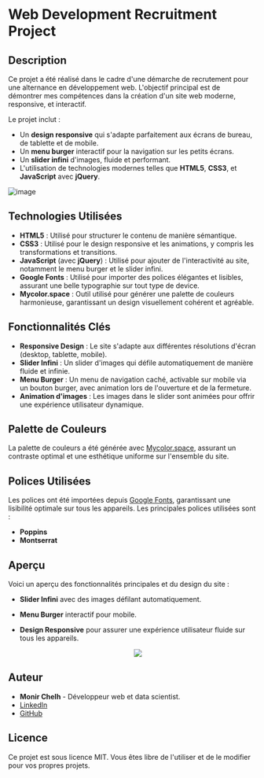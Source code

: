 # Web Development Recruitment Project

## Description

Ce projet a été réalisé dans le cadre d'une démarche de recrutement pour une alternance en développement web. L'objectif principal est de démontrer mes compétences dans la création d'un site web moderne, responsive, et interactif.

Le projet inclut :
- Un **design responsive** qui s'adapte parfaitement aux écrans de bureau, de tablette et de mobile.
- Un **menu burger** interactif pour la navigation sur les petits écrans.
- Un **slider infini** d'images, fluide et performant.
- L'utilisation de technologies modernes telles que **HTML5**, **CSS3**, et **JavaScript** avec **jQuery**.

  
 ![image](https://github.com/user-attachments/assets/c18b04b3-2e8c-4124-a713-06bf1515affc)

 

## Technologies Utilisées

- **HTML5** : Utilisé pour structurer le contenu de manière sémantique.
- **CSS3** : Utilisé pour le design responsive et les animations, y compris les transformations et transitions.
- **JavaScript** (avec **jQuery**) : Utilisé pour ajouter de l'interactivité au site, notamment le menu burger et le slider infini.
- **Google Fonts** : Utilisé pour importer des polices élégantes et lisibles, assurant une belle typographie sur tout type de device.
- **Mycolor.space** : Outil utilisé pour générer une palette de couleurs harmonieuse, garantissant un design visuellement cohérent et agréable.

## Fonctionnalités Clés

- **Responsive Design** : Le site s'adapte aux différentes résolutions d'écran (desktop, tablette, mobile).
- **Slider Infini** : Un slider d'images qui défile automatiquement de manière fluide et infinie.
- **Menu Burger** : Un menu de navigation caché, activable sur mobile via un bouton burger, avec animation lors de l'ouverture et de la fermeture.
- **Animation d'images** : Les images dans le slider sont animées pour offrir une expérience utilisateur dynamique.

## Palette de Couleurs

La palette de couleurs a été générée avec [Mycolor.space](https://mycolor.space/), assurant un contraste optimal et une esthétique uniforme sur l'ensemble du site.

## Polices Utilisées

Les polices ont été importées depuis [Google Fonts](https://fonts.google.com/), garantissant une lisibilité optimale sur tous les appareils. Les principales polices utilisées sont :

- **Poppins**
- **Montserrat** 

## Aperçu

Voici un aperçu des fonctionnalités principales et du design du site :

- **Slider Infini** avec des images défilant automatiquement.
- **Menu Burger** interactif pour mobile.
- **Design Responsive** pour assurer une expérience utilisateur fluide sur tous les appareils.

  <p align="center">
  <img  src="https://github.com/user-attachments/assets/1a1f5060-c52e-47a8-9618-38b00a66c997">
  </p>

## Auteur

- **Monir Chelh** - Développeur web et data scientist.
- [LinkedIn](https://www.linkedin.com/in/monir-chelh)
- [GitHub](https://github.com/MonirChelh)

## Licence

Ce projet est sous licence MIT. Vous êtes libre de l'utiliser et de le modifier pour vos propres projets.

